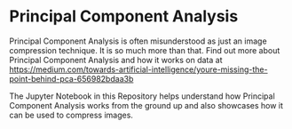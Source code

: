 # Principal Component Analysis 

Principal Component Analysis is often misunderstood as just an image compression technique. It is so much more than that. Find out more about Principal Component Analysis and how it works on data at https://medium.com/towards-artificial-intelligence/youre-missing-the-point-behind-pca-656982bdaa3b

The Jupyter Notebook in this Repository helps understand how Principal Component Analysis works from the ground up and also showcases how it can be used to compress images. 
